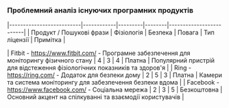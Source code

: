 ### Проблемний аналіз існуючих програмних продуктів
|--------------------------|------------|---------|--------|-------------------------|
| Продукт / Пошукові фрази | Фізіологія | Безпека | Повага | Тип ліцензії | Примітка |

| Fitbit - https://www.fitbit.com/ - Програмне забезпечення для моніторингу фізичного стану | 4 | 3 | 4 | Платна | Популярний пристрій для відстеження фізіологічних показників та здоров'я |
| Ring - https://ring.com/ - Додаток для безпеки дому | 2 | 5 | 3 | Платна | Камери та система моніторингу для забезпечення безпеки вдома |
| Facebook - https://www.facebook.com/ - Соціальна мережа | 2 | 3 | 5 | Безкоштовна | Основний акцент на спілкуванні та взаємодії користувачів |


